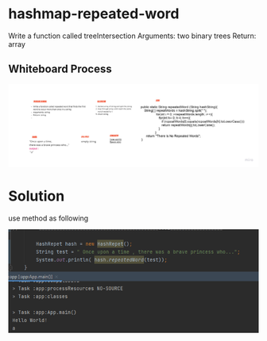 # hashmap-repeated-word

Write a function called treeIntersection
Arguments: two binary trees
Return: array


## Whiteboard Process

![hashmap-repeated-word](./hashmap-repeated-word.jpg)


# Solution 
use method as following 


![solution](./solution.png)

